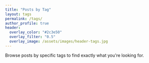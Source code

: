 ```yaml
---
title: "Posts by Tag"
layout: tags
permalink: /tags/
author_profile: true
header:
  overlay_color: "#2c3e50"
  overlay_filter: "0.5"
  overlay_image: /assets/images/header-tags.jpg
---
```


Browse posts by specific tags to find exactly what you're looking for.